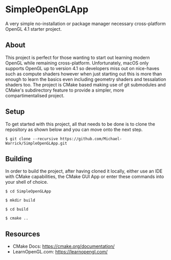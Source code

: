 # SimpleOpenGLApp
A very simple no-installation or package manager necessary cross-platform OpenGL 4.1 starter project.

## About
This project is perfect for those wanting to start out learning modern OpenGL while remaining cross-platform. Unfortunately, macOS only supports OpenGL up to version 4.1 so developers miss out on nice-haves such as compute shaders however when just starting out this is more than enough to learn the basics even including geometry shaders and tessalation shaders too. The project is CMake based making use of git submodules and CMake's subdirectory feature to provide a simpler, more compartimentalised project.

## Setup
To get started with this project, all that needs to be done is to clone the repository as shown below and you can move onto the next step.
```shell
$ git clone --recursive https://github.com/Michael-Warrick/SimpleOpenGLApp.git
```

## Building
In order to build the project, after having cloned it locally, either use an IDE with CMake capabilities, the CMake GUI App or enter these commands into your shell of choice.
```shell
$ cd SimpleOpenGLApp
```
```shell
$ mkdir build
```
```shell
$ cd build
```
```shell
$ cmake ..
```

## Resources
- CMake Docs: https://cmake.org/documentation/
- LearnOpenGL.com: https://learnopengl.com/